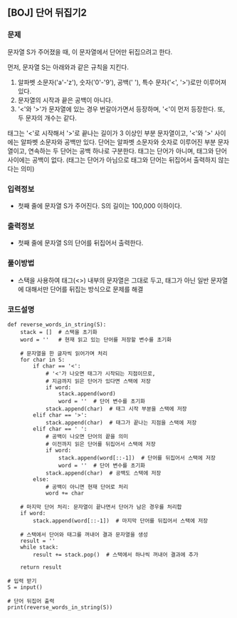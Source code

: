 ## [BOJ] 단어 뒤집기2

### 문제
문자열 S가 주어졌을 때, 이 문자열에서 단어만 뒤집으려고 한다.<br/>

먼저, 문자열 S는 아래와과 같은 규칙을 지킨다.<br/>

1. 알파벳 소문자('a'-'z'), 숫자('0'-'9'), 공백(' '), 특수 문자('<', '>')로만 이루어져 있다.
2. 문자열의 시작과 끝은 공백이 아니다.
3. '<'와 '>'가 문자열에 있는 경우 번갈아가면서 등장하며, '<'이 먼저 등장한다. 또, 두 문자의 개수는 같다.

태그는 '<'로 시작해서 '>'로 끝나는 길이가 3 이상인 부분 문자열이고, '<'와 '>' 사이에는 알파벳 소문자와 공백만 있다. 단어는 알파벳 소문자와 숫자로 이루어진 부분 문자열이고, 연속하는 두 단어는 공백 하나로 구분한다. 태그는 단어가 아니며, 태그와 단어 사이에는 공백이 없다. (태그는 단어가 아님으로 태그와 단어는 뒤집어서 출력하지 않는다는 의미) <br/>

### 입력정보
- 첫째 줄에 문자열 S가 주어진다. S의 길이는 100,000 이하이다.

### 출력정보
- 첫째 줄에 문자열 S의 단어를 뒤집어서 출력한다.

### 풀이방법
- 스택을 사용하여 태그(<>) 내부의 문자열은 그대로 두고, 태그가 아닌 일반 문자열에 대해서만 단어를 뒤집는 방식으로 문제를 해결

### 코드설명
```
def reverse_words_in_string(S):
    stack = []  # 스택을 초기화
    word = ''   # 현재 읽고 있는 단어를 저장할 변수를 초기화

    # 문자열을 한 글자씩 읽어가며 처리
    for char in S:
        if char == '<':
            # '<'가 나오면 태그가 시작되는 지점이므로,
            # 지금까지 읽은 단어가 있다면 스택에 저장
            if word:
                stack.append(word)
                word = ''  # 단어 변수를 초기화
            stack.append(char)  # 태그 시작 부분을 스택에 저장
        elif char == '>':
            stack.append(char)  # 태그가 끝나는 지점을 스택에 저장
        elif char == ' ':
            # 공백이 나오면 단어의 끝을 의미
            # 이전까지 읽은 단어를 뒤집어서 스택에 저장
            if word:
                stack.append(word[::-1])  # 단어를 뒤집어서 스택에 저장
                word = ''  # 단어 변수를 초기화
            stack.append(char)  # 공백도 스택에 저장
        else:
            # 공백이 아니면 현재 단어로 처리
            word += char
    
    # 마지막 단어 처리: 문자열이 끝나면서 단어가 남은 경우를 처리합
    if word:
        stack.append(word[::-1])  # 마지막 단어를 뒤집어서 스택에 저장
    
    # 스택에서 단어와 태그를 꺼내어 결과 문자열을 생성
    result = ''
    while stack:
        result += stack.pop()  # 스택에서 하나씩 꺼내어 결과에 추가
    
    return result

# 입력 받기
S = input()

# 단어 뒤집어 출력
print(reverse_words_in_string(S))

```